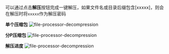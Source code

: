 可以通过点击**解压**按钮完成一键解压，如果文件名或目录后缀包含[xxxxx]，则会在解压时将`xxxxx`作为解压密码

**单个压缩包**
![file-processor-decompression](/img/file-processor-decompression-1.png)

**分P压缩包**
![file-processor-decompression](/img/file-processor-decompression-2.png)

**解压进度**
![file-processor-decompression](/img/file-processor-decompression-3.png)